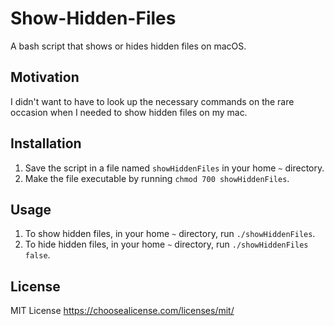 # Show-Hidden-Files
A bash script that shows or hides hidden files on macOS.

## Motivation
I didn't want to have to look up the necessary commands on the rare occasion when I needed to show hidden files on my mac.

## Installation
1. Save the script in a file named `showHiddenFiles` in your home `~` directory.
1. Make the file executable by running `chmod 700 showHiddenFiles`.

## Usage
1. To show hidden files, in your home `~` directory, run `./showHiddenFiles`.
1. To hide hidden files, in your home `~` directory, run `./showHiddenFiles false`.

## License
MIT License
https://choosealicense.com/licenses/mit/